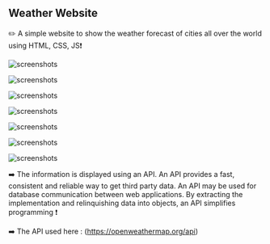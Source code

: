 ## Weather Website
✏️ A simple website to show the weather forecast of cities all over the world using HTML, CSS, JS❗
 
![screenshots](https://github.com/Mithesh14/Weather-website/blob/main/images/image4.jpg)

![screenshots](https://github.com/Mithesh14/Weather-website/blob/main/images/image5.jpg)

![screenshots](https://github.com/Mithesh14/Weather-website/blob/main/images/image6.jpg)

![screenshots](https://github.com/Mithesh14/Weather-website/blob/main/images/image7.jpg)

![screenshots](https://github.com/Mithesh14/Weather-website/blob/main/images/image8.jpg)

![screenshots](https://github.com/Mithesh14/Weather-website/blob/main/images/image9.jpg)

![screenshots](https://github.com/Mithesh14/Weather-website/blob/main/images/image10.jpg)

➡️ The information is displayed using an API. An API provides a fast, consistent and reliable way to get third party data. An API may be used for database communication between web applications. By extracting the implementation and relinquishing data into objects, an API simplifies programming ❗

➡️ The API used here : (https://openweathermap.org/api)
